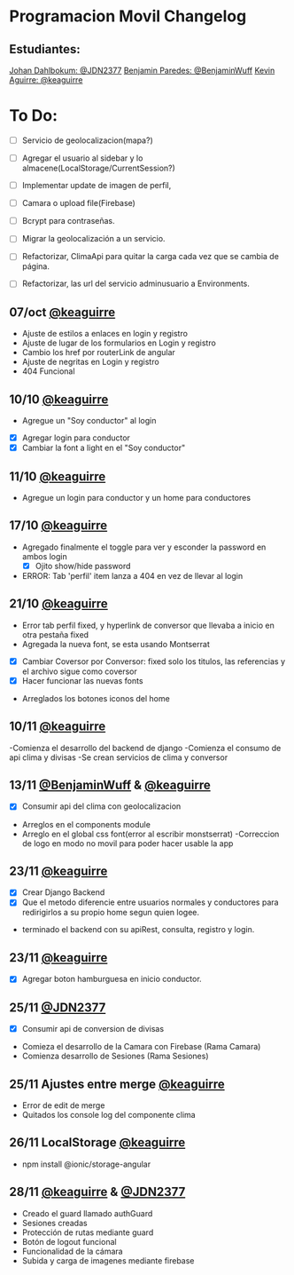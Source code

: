 # Programacion Movil Changelog

## Estudiantes:
[Johan Dahlbokum: @JDN2377](https://github.com/JDN2377)
[Benjamin Paredes: @BenjaminWuff](https://github.com/BenjaminWuff)
[Kevin Aguirre: @keaguirre](https://github.com/keaguirre)


# To Do:
- [ ] Servicio de geolocalizacion(mapa?)
- [ ] Agregar el usuario al sidebar y lo almacene(LocalStorage/CurrentSession?)
- [ ] Implementar update de imagen de perfil, 
- [ ] Camara o upload file(Firebase)
- [ ] Bcrypt para contraseñas.
- [ ] Migrar la geolocalización a un servicio.
- [ ] Refactorizar, ClimaApi para quitar la carga cada vez que se cambia de página.
- [ ] Refactorizar, las url del servicio adminusuario a Environments.


## 07/oct [@keaguirre](https://github.com/keaguirre)
- Ajuste de estilos a enlaces en login y registro
- Ajuste de lugar de los formularios en Login y registro
- Cambio los href por routerLink de angular
- Ajuste de negritas en Login y registro
- 404 Funcional

## 10/10 [@keaguirre](https://github.com/keaguirre)
- Agregue un "Soy conductor" al login
- [x] Agregar login para conductor
- [x] Cambiar la font a light en el "Soy conductor"

## 11/10 [@keaguirre](https://github.com/keaguirre)
- Agregue un login para conductor y un home para conductores

## 17/10 [@keaguirre](https://github.com/keaguirre)
- Agregado finalmente el toggle para ver y esconder la password en ambos login
    - [x] Ojito show/hide password
- ERROR: Tab 'perfil' item lanza a 404 en vez de llevar al login

## 21/10 [@keaguirre](https://github.com/keaguirre)
- Error tab perfil fixed, y hyperlink de conversor que llevaba a inicio en otra pestaña fixed
- Agregada la nueva font, se esta usando Montserrat
- [x] Cambiar Coversor por Conversor: fixed solo los titulos, las referencias y el archivo sigue como coversor
- [x] Hacer funcionar las nuevas fonts
- Arreglados los botones iconos del home

## 10/11 [@keaguirre](https://github.com/keaguirre)
-Comienza el desarrollo del backend de django
-Comienza el consumo de api clima y divisas
-Se crean servicios de clima y conversor

## 13/11 [@BenjaminWuff](https://github.com/BenjaminWuff) & [@keaguirre](https://github.com/keaguirre)
- [x] Consumir api del clima con geolocalizacion
- Arreglos en el components module
- Arreglo en el global css font(error al escribir monstserrat)
-Correccion de logo en modo no movil para poder hacer usable la app

## 23/11 [@keaguirre](https://github.com/keaguirre)
- [x] Crear Django Backend
- [x] Que el metodo diferencie entre usuarios normales y conductores para
redirigirlos a su propio home segun quien logee.
- terminado el backend con su apiRest, consulta, registro y login.

## 23/11 [@keaguirre](https://github.com/keaguirre)
- [x] Agregar boton hamburguesa en inicio conductor.

## 25/11 [@JDN2377](https://github.com/JDN2377)
- [x] Consumir api de conversion de divisas
- Comieza el desarrollo de la Camara con Firebase (Rama Camara)
- Comienza desarrollo de Sesiones (Rama Sesiones)

## 25/11 Ajustes entre merge [@keaguirre](https://github.com/keaguirre)
- Error de edit de merge
- Quitados los console log del componente clima

## 26/11 LocalStorage [@keaguirre](https://github.com/keaguirre)
- npm install @ionic/storage-angular

## 28/11 [@keaguirre](https://github.com/keaguirre) & [@JDN2377](https://github.com/JDN2377)
- Creado el guard llamado authGuard
- Sesiones creadas
- Protección de rutas mediante guard
- Botón de logout funcional
- Funcionalidad de la cámara
- Subida y carga de imagenes mediante firebase